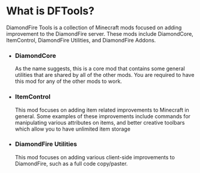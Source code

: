# What is DFTools?

DiamondFire Tools is a collection of Minecraft mods focused on adding improvement to the DiamondFire server. These mods include DiamondCore, ItemControl, DiamondFire Utilities, and DiamondFire Addons.

- ### DiamondCore
  
  As the name suggests, this is a core mod that contains some general utilities that are shared by all of the other mods. You are required to have this mod for any of the other mods to work.
  
- ### ItemControl
  
  This mod focuses on adding item related improvements to Minecraft in general. Some examples of these improvements include commands for manipulating various attributes on items, and better creative toolbars which allow you to have unlimited item storage
  
- ### DiamondFire Utilities
  
  This mod focuses on adding various client-side improvements to DiamondFire, such as a full code copy/paster.